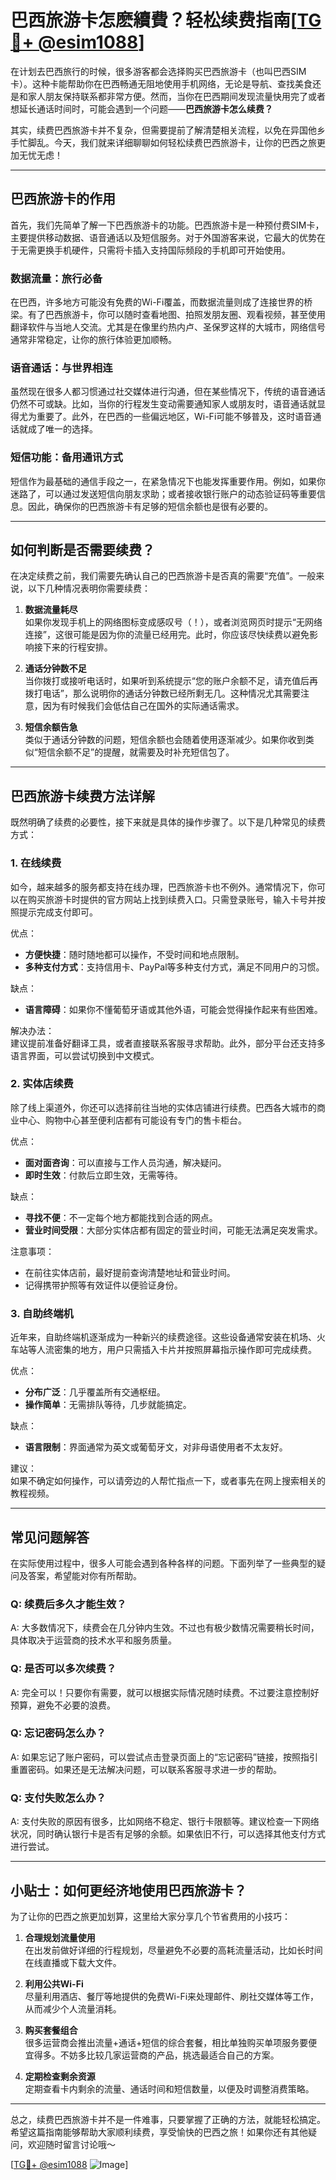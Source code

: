 # 巴西旅游卡怎麽續費？轻松续费指南[[TG💪+ @esim1088](https://t.me/s/esim1088)]

在计划去巴西旅行的时候，很多游客都会选择购买巴西旅游卡（也叫巴西SIM卡）。这种卡能帮助你在巴西畅通无阻地使用手机网络，无论是导航、查找美食还是和家人朋友保持联系都非常方便。然而，当你在巴西期间发现流量快用完了或者想延长通话时间时，可能会遇到一个问题——**巴西旅游卡怎么续费？**

其实，续费巴西旅游卡并不复杂，但需要提前了解清楚相关流程，以免在异国他乡手忙脚乱。今天，我们就来详细聊聊如何轻松续费巴西旅游卡，让你的巴西之旅更加无忧无虑！

---

## 巴西旅游卡的作用

首先，我们先简单了解一下巴西旅游卡的功能。巴西旅游卡是一种预付费SIM卡，主要提供移动数据、语音通话以及短信服务。对于外国游客来说，它最大的优势在于无需更换手机硬件，只需将卡插入支持国际频段的手机即可开始使用。

### 数据流量：旅行必备

在巴西，许多地方可能没有免费的Wi-Fi覆盖，而数据流量则成了连接世界的桥梁。有了巴西旅游卡，你可以随时查看地图、拍照发朋友圈、观看视频，甚至使用翻译软件与当地人交流。尤其是在像里约热内卢、圣保罗这样的大城市，网络信号通常非常稳定，让你的旅行体验更加顺畅。

### 语音通话：与世界相连

虽然现在很多人都习惯通过社交媒体进行沟通，但在某些情况下，传统的语音通话仍然不可或缺。比如，当你的行程发生变动需要通知家人或朋友时，语音通话就显得尤为重要了。此外，在巴西的一些偏远地区，Wi-Fi可能不够普及，这时语音通话就成了唯一的选择。

### 短信功能：备用通讯方式

短信作为最基础的通信手段之一，在紧急情况下也能发挥重要作用。例如，如果你迷路了，可以通过发送短信向朋友求助；或者接收银行账户的动态验证码等重要信息。因此，确保你的巴西旅游卡有足够的短信余额也是很有必要的。

---

## 如何判断是否需要续费？

在决定续费之前，我们需要先确认自己的巴西旅游卡是否真的需要“充值”。一般来说，以下几种情况表明你需要续费：

1. **数据流量耗尽**  
   如果你发现手机上的网络图标变成感叹号（！），或者浏览网页时提示“无网络连接”，这很可能是因为你的流量已经用完。此时，你应该尽快续费以避免影响接下来的行程安排。

2. **通话分钟数不足**  
   当你拨打或接听电话时，如果听到系统提示“您的账户余额不足，请充值后再拨打电话”，那么说明你的通话分钟数已经所剩无几。这种情况尤其需要注意，因为有时候我们会低估自己在国外的实际通话需求。

3. **短信余额告急**  
   类似于通话分钟数的问题，短信余额也会随着使用逐渐减少。如果你收到类似“短信余额不足”的提醒，就需要及时补充短信包了。

---

## 巴西旅游卡续费方法详解

既然明确了续费的必要性，接下来就是具体的操作步骤了。以下是几种常见的续费方式：

### 1. 在线续费

如今，越来越多的服务都支持在线办理，巴西旅游卡也不例外。通常情况下，你可以在购买旅游卡时提供的官方网站上找到续费入口。只需登录账号，输入卡号并按照提示完成支付即可。

优点：  
- **方便快捷**：随时随地都可以操作，不受时间和地点限制。  
- **多种支付方式**：支持信用卡、PayPal等多种支付方式，满足不同用户的习惯。  

缺点：  
- **语言障碍**：如果你不懂葡萄牙语或其他外语，可能会觉得操作起来有些困难。  

解决办法：  
建议提前准备好翻译工具，或者直接联系客服寻求帮助。此外，部分平台还支持多语言界面，可以尝试切换到中文模式。

### 2. 实体店续费

除了线上渠道外，你还可以选择前往当地的实体店铺进行续费。巴西各大城市的商业中心、购物中心甚至便利店都有可能设有专门的售卡柜台。

优点：  
- **面对面咨询**：可以直接与工作人员沟通，解决疑问。  
- **即时生效**：付款后立即生效，无需等待。  

缺点：  
- **寻找不便**：不一定每个地方都能找到合适的网点。  
- **营业时间受限**：大部分实体店都有固定的营业时间，可能无法满足突发需求。  

注意事项：  
- 在前往实体店前，最好提前查询清楚地址和营业时间。  
- 记得携带护照等有效证件以便验证身份。  

### 3. 自助终端机

近年来，自助终端机逐渐成为一种新兴的续费途径。这些设备通常安装在机场、火车站等人流密集的地方，用户只需插入卡片并按照屏幕指示操作即可完成续费。

优点：  
- **分布广泛**：几乎覆盖所有交通枢纽。  
- **操作简单**：无需排队等待，几步就能搞定。  

缺点：  
- **语言限制**：界面通常为英文或葡萄牙文，对非母语使用者不太友好。  

建议：  
如果不确定如何操作，可以请旁边的人帮忙指点一下，或者事先在网上搜索相关的教程视频。

---

## 常见问题解答

在实际使用过程中，很多人可能会遇到各种各样的问题。下面列举了一些典型的疑问及答案，希望能对你有所帮助。

### Q: 续费后多久才能生效？
A: 大多数情况下，续费会在几分钟内生效。不过也有极少数情况需要稍长时间，具体取决于运营商的技术水平和服务质量。

### Q: 是否可以多次续费？
A: 完全可以！只要你有需要，就可以根据实际情况随时续费。不过要注意控制好预算，避免不必要的浪费。

### Q: 忘记密码怎么办？
A: 如果忘记了账户密码，可以尝试点击登录页面上的“忘记密码”链接，按照指引重置密码。如果还是无法解决问题，可以联系客服寻求进一步的帮助。

### Q: 支付失败怎么办？
A: 支付失败的原因有很多，比如网络不稳定、银行卡限额等。建议检查一下网络状况，同时确认银行卡是否有足够的余额。如果依旧不行，可以选择其他支付方式进行尝试。

---

## 小贴士：如何更经济地使用巴西旅游卡？

为了让你的巴西之旅更加划算，这里给大家分享几个节省费用的小技巧：

1. **合理规划流量使用**  
   在出发前做好详细的行程规划，尽量避免不必要的高耗流量活动，比如长时间在线直播或下载大文件。

2. **利用公共Wi-Fi**  
   尽量利用酒店、餐厅等地提供的免费Wi-Fi来处理邮件、刷社交媒体等工作，从而减少个人流量消耗。

3. **购买套餐组合**  
   很多运营商会推出流量+通话+短信的综合套餐，相比单独购买单项服务要便宜得多。不妨多比较几家运营商的产品，挑选最适合自己的方案。

4. **定期检查剩余资源**  
   定期查看卡内剩余的流量、通话时间和短信数量，以便及时调整消费策略。

---

总之，续费巴西旅游卡并不是一件难事，只要掌握了正确的方法，就能轻松搞定。希望这篇指南能够帮助大家顺利续费，享受愉快的巴西之旅！如果你还有其他疑问，欢迎随时留言讨论哦～

[[TG💪+ @esim1088](https://t.me/s/esim1088) ![Image](https://i.postimg.cc/4NQfJmqS/Snipaste-2025-05-13-00-14-12.png)]